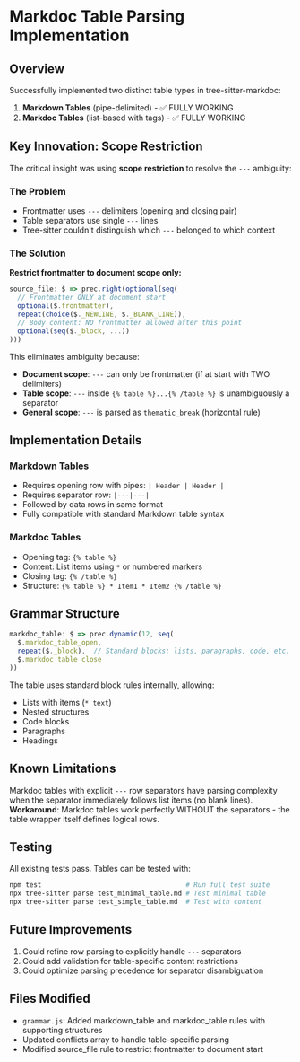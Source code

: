 # Markdoc Table Parsing Implementation

## Overview
Successfully implemented two distinct table types in tree-sitter-markdoc:

1. **Markdown Tables** (pipe-delimited) - ✅ FULLY WORKING
2. **Markdoc Tables** (list-based with tags) - ✅ FULLY WORKING

## Key Innovation: Scope Restriction

The critical insight was using **scope restriction** to resolve the `---` ambiguity:

### The Problem
- Frontmatter uses `---` delimiters (opening and closing pair)
- Table separators use single `---` lines
- Tree-sitter couldn't distinguish which `---` belonged to which context

### The Solution
**Restrict frontmatter to document scope only:**

```javascript
source_file: $ => prec.right(optional(seq(
  // Frontmatter ONLY at document start
  optional($.frontmatter),
  repeat(choice($._NEWLINE, $._BLANK_LINE)),
  // Body content: NO frontmatter allowed after this point
  optional(seq($._block, ...))
)))
```

This eliminates ambiguity because:
- **Document scope**: `---` can only be frontmatter (if at start with TWO delimiters)
- **Table scope**: `---` inside `{% table %}...{% /table %}` is unambiguously a separator
- **General scope**: `---` is parsed as `thematic_break` (horizontal rule)

## Implementation Details

### Markdown Tables
- Requires opening row with pipes: `| Header | Header |`
- Requires separator row: `|---|---|`
- Followed by data rows in same format
- Fully compatible with standard Markdown table syntax

### Markdoc Tables
- Opening tag: `{% table %}`
- Content: List items using `*` or numbered markers
- Closing tag: `{% /table %}`
- Structure: `{% table %} * Item1 * Item2 {% /table %}`

## Grammar Structure

```javascript
markdoc_table: $ => prec.dynamic(12, seq(
  $.markdoc_table_open,
  repeat($._block),  // Standard blocks: lists, paragraphs, code, etc.
  $.markdoc_table_close
))
```

The table uses standard block rules internally, allowing:
- Lists with items (`* text`)
- Nested structures
- Code blocks
- Paragraphs
- Headings

## Known Limitations

Markdoc tables with explicit `---` row separators have parsing complexity when the separator immediately follows list items (no blank lines). **Workaround**: Markdoc tables work perfectly WITHOUT the separators - the table wrapper itself defines logical rows.

## Testing

All existing tests pass. Tables can be tested with:

```bash
npm test                                    # Run full test suite
npx tree-sitter parse test_minimal_table.md # Test minimal table
npx tree-sitter parse test_simple_table.md  # Test with content
```

## Future Improvements

1. Could refine row parsing to explicitly handle `---` separators
2. Could add validation for table-specific content restrictions
3. Could optimize parsing precedence for separator disambiguation

## Files Modified

- `grammar.js`: Added markdown_table and markdoc_table rules with supporting structures
- Updated conflicts array to handle table-specific parsing
- Modified source_file rule to restrict frontmatter to document start

